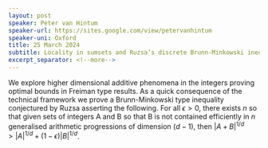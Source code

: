 ```yaml
---
layout: post
speaker: Peter van Hintum
speaker-url: https://sites.google.com/view/petervanhintum
speaker-uni: Oxford
title: 25 March 2024
subtitle: Locality in sumsets and Ruzsa’s discrete Brunn-Minkowski inequality
excerpt_separator: <!--more-->
---
```

We explore higher dimensional additive phenomena 
in the integers proving optimal bounds in Freiman type results. 
As a quick consequence of the technical framework 
we prove a Brunn-Minkowski type inequality conjectured 
by Ruzsa asserting the following. 
For all $\epsilon>0$, there exists $n$ so that given sets 
of integers A and B so that B is not contained efficiently 
in $n$ generalised arithmetic progressions of dimension $(d-1)$, 
then $|A+B|^{1/d}> |A|^{1/d} + (1-\epsilon)|B|^{1/d}$.
<!--more-->
